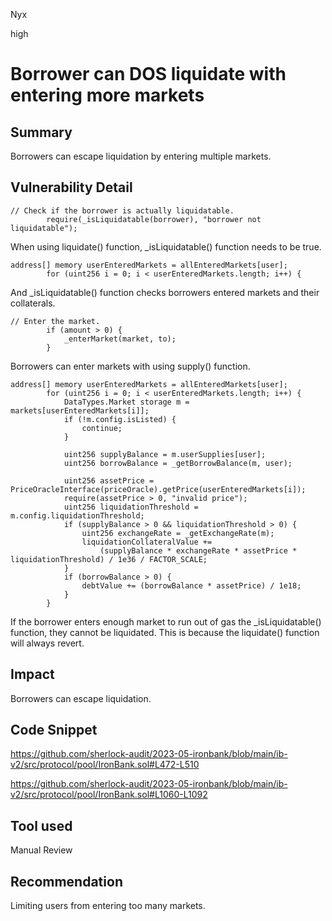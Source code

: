 Nyx

high

# Borrower can DOS liquidate with entering more markets

## Summary
Borrowers can escape liquidation by entering multiple markets.
## Vulnerability Detail
```solidity
// Check if the borrower is actually liquidatable.
        require(_isLiquidatable(borrower), "borrower not liquidatable");
```
When using liquidate() function, _isLiquidatable() function needs to be true. 
```solidity
address[] memory userEnteredMarkets = allEnteredMarkets[user]; 
        for (uint256 i = 0; i < userEnteredMarkets.length; i++) {
```

And _isLiquidatable() function checks borrowers entered markets and their collaterals. 

```solidity
// Enter the market.
        if (amount > 0) {
            _enterMarket(market, to);
        }
```
Borrowers can enter markets with using supply() function.
```solidity
address[] memory userEnteredMarkets = allEnteredMarkets[user]; 
        for (uint256 i = 0; i < userEnteredMarkets.length; i++) {
            DataTypes.Market storage m = markets[userEnteredMarkets[i]];
            if (!m.config.isListed) {
                continue;
            }

            uint256 supplyBalance = m.userSupplies[user];
            uint256 borrowBalance = _getBorrowBalance(m, user);

            uint256 assetPrice = PriceOracleInterface(priceOracle).getPrice(userEnteredMarkets[i]);
            require(assetPrice > 0, "invalid price");
            uint256 liquidationThreshold = m.config.liquidationThreshold;
            if (supplyBalance > 0 && liquidationThreshold > 0) {
                uint256 exchangeRate = _getExchangeRate(m);
                liquidationCollateralValue +=
                    (supplyBalance * exchangeRate * assetPrice * liquidationThreshold) / 1e36 / FACTOR_SCALE;
            } 
            if (borrowBalance > 0) {
                debtValue += (borrowBalance * assetPrice) / 1e18;
            }
        }
```
If the borrower enters enough market to run out of gas the _isLiquidatable() function, they cannot be liquidated. This is because the liquidate() function will always revert.
## Impact
Borrowers can escape liquidation.
## Code Snippet
https://github.com/sherlock-audit/2023-05-ironbank/blob/main/ib-v2/src/protocol/pool/IronBank.sol#L472-L510

https://github.com/sherlock-audit/2023-05-ironbank/blob/main/ib-v2/src/protocol/pool/IronBank.sol#L1060-L1092
## Tool used

Manual Review

## Recommendation
Limiting users from entering too many markets.